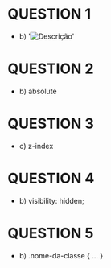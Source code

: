 # QUESTION 1

- b) '<img src="imagem.jpg" alt="Descrição">'

# QUESTION 2

- b) absolute

# QUESTION 3

- c) z-index

# QUESTION 4

- b) visibility: hidden;

# QUESTION 5

- b) .nome-da-classe { ... }